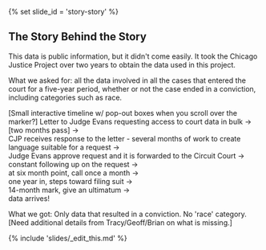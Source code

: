 {% set slide_id = 'story-story' %}

## The Story Behind the Story

This data is public information, but it didn't come easily. It took the Chicago Justice Project over two years to obtain the data used in this project.

What we asked for: all the data involved in all the cases that entered the court for a five-year period, whether or not the case ended in a conviction, including categories such as race.    

[Small interactive timeline w/ pop-out boxes when you scroll over the marker?]
Letter to Judge Evans requesting access to court data in bulk ->   
[two months pass] ->  
CJP receives response to the letter - several months of work to create language   suitable for a request ->  
Judge Evans approve request and it is forwarded to the Circuit Court ->  
constant following up on the request ->  
at six month point, call once a month ->  
one year in, steps toward filing suit ->  
14-month mark, give an ultimatum ->  
data arrives!  

What we got: Only data that resulted in a conviction. No 'race' category. [Need additional details from Tracy/Geoff/Brian on what is missing.]

{% include 'slides/_edit_this.md' %}
